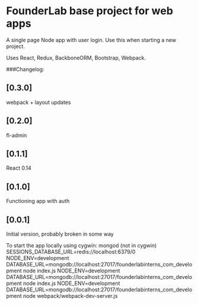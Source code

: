 # FounderLab base project for web apps

A single page Node app with user login. Use this when starting a new project.

Uses React, Redux, BackboneORM, Bootstrap, Webpack.

###Changelog:


## [0.3.0]
 webpack + layout updates

## [0.2.0]
 fl-admin

## [0.1.1]
 React 0.14

## [0.1.0]
 Functioning app with auth

## [0.0.1]
 Initial version, probably broken in some way

To start the app locally using cygwin:
mongod (not in cygwin)
SESSIONS_DATABASE_URL=redis://localhost:6379/0 NODE_ENV=development DATABASE_URL=mongodb://localhost:27017/founderlabinterns_com_development node index.js
NODE_ENV=development DATABASE_URL=mongodb://localhost:27017/founderlabinterns_com_development node index.js
NODE_ENV=development DATABASE_URL=mongodb://localhost:27017/founderlabinterns_com_development node webpack/webpack-dev-server.js
